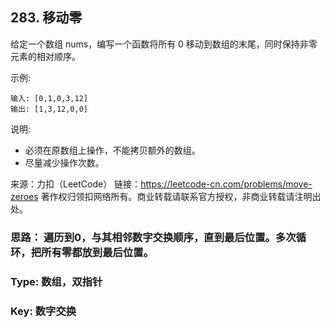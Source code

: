 ## 283. 移动零
给定一个数组 nums，编写一个函数将所有 0 移动到数组的末尾，同时保持非零元素的相对顺序。

示例:
```
输入: [0,1,0,3,12]
输出: [1,3,12,0,0]
```
说明:

- 必须在原数组上操作，不能拷贝额外的数组。
- 尽量减少操作次数。

来源：力扣（LeetCode）
链接：https://leetcode-cn.com/problems/move-zeroes
著作权归领扣网络所有。商业转载请联系官方授权，非商业转载请注明出处。

### 思路： 遍历到0，与其相邻数字交换顺序，直到最后位置。多次循环，把所有零都放到最后位置。

### Type: 数组，双指针

### Key: 数字交换